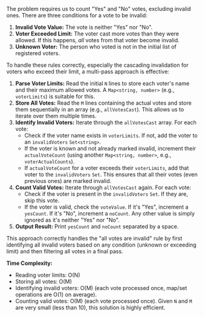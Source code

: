 The problem requires us to count "Yes" and "No" votes, excluding invalid ones. There are three conditions for a vote to be invalid:

1.  **Invalid Vote Value:** The vote is neither "Yes" nor "No".
2.  **Voter Exceeded Limit:** The voter cast more votes than they were allowed. If this happens, *all* votes from that voter become invalid.
3.  **Unknown Voter:** The person who voted is not in the initial list of registered voters.

To handle these rules correctly, especially the cascading invalidation for voters who exceed their limit, a multi-pass approach is effective:

1.  **Parse Voter Limits:** Read the initial `N` lines to store each voter's name and their maximum allowed votes. A `Map<string, number>` (e.g., `voterLimits`) is suitable for this.
2.  **Store All Votes:** Read the `M` lines containing the actual votes and store them sequentially in an array (e.g., `allVotesCast`). This allows us to iterate over them multiple times.
3.  **Identify Invalid Voters:** Iterate through the `allVotesCast` array. For each vote:
    *   Check if the voter name exists in `voterLimits`. If not, add the voter to an `invalidVoters` `Set<string>`.
    *   If the voter is known and not already marked invalid, increment their `actualVoteCount` (using another `Map<string, number>`, e.g., `voterActualCounts`).
    *   If `actualVoteCount` for a voter exceeds their `voterLimits`, add that voter to the `invalidVoters` `Set`. This ensures that all their votes (even previous ones) are marked invalid.
4.  **Count Valid Votes:** Iterate through `allVotesCast` again. For each vote:
    *   Check if the voter is present in the `invalidVoters` `Set`. If they are, skip this vote.
    *   If the voter is valid, check the `voteValue`. If it's "Yes", increment a `yesCount`. If it's "No", increment a `noCount`. Any other value is simply ignored as it's neither "Yes" nor "No".
5.  **Output Result:** Print `yesCount` and `noCount` separated by a space.

This approach correctly handles the "all votes are invalid" rule by first identifying all invalid voters based on any condition (unknown or exceeding limit) and then filtering all votes in a final pass.

**Time Complexity:**
*   Reading voter limits: O(N)
*   Storing all votes: O(M)
*   Identifying invalid voters: O(M) (each vote processed once, map/set operations are O(1) on average).
*   Counting valid votes: O(M) (each vote processed once).
Given `N` and `M` are very small (less than 10), this solution is highly efficient.